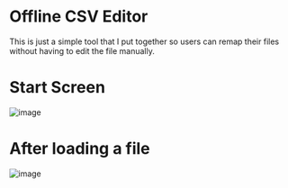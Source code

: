 # Offline CSV Editor
 This is just a simple tool that I put together so users can remap their files without having to edit the file manually.

# Start Screen
![image](https://github.com/ccouture13/Offline-CSV-Editor/assets/101572403/9a175bad-b065-4e31-a35b-00b98fccfc03)

# After loading a file
![image](https://github.com/ccouture13/Offline-CSV-Editor/assets/101572403/f3d26733-afd3-4619-a255-5ce70690e7d7)
